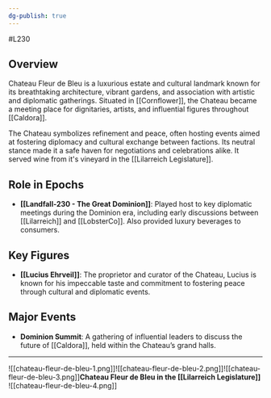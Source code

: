 ```yaml
---
dg-publish: true
---
```

#L230 
## Overview

Chateau Fleur de Bleu is a luxurious estate and cultural landmark known for its breathtaking architecture, vibrant gardens, and association with artistic and diplomatic gatherings. Situated in [[Cornflower]], the Chateau became a meeting place for dignitaries, artists, and influential figures throughout [[Caldora]].

The Chateau symbolizes refinement and peace, often hosting events aimed at fostering diplomacy and cultural exchange between factions. Its neutral stance made it a safe haven for negotiations and celebrations alike. It served wine from it's vineyard in the [[Lilarreich Legislature]].

## Role in Epochs

- **[[Landfall-230 - The Great Dominion]]**: Played host to key diplomatic meetings during the Dominion era, including early discussions between [[Lilarreich]] and [[LobsterCo]]. Also provided luxury beverages to consumers.

## Key Figures

- **[[Lucius Ehrveil]]**: The proprietor and curator of the Chateau, Lucius is known for his impeccable taste and commitment to fostering peace through cultural and diplomatic events.

## Major Events

- **Dominion Summit**: A gathering of influential leaders to discuss the future of [[Caldora]], held within the Chateau’s grand halls.

---

![[chateau-fleur-de-bleu-1.png]]![[chateau-fleur-de-bleu-2.png]]![[chateau-fleur-de-bleu-3.png]]**Chateau Fleur de Bleu in the [[Lilarreich Legislature]]** ![[chateau-fleur-de-bleu-4.png]]